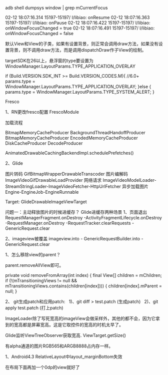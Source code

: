 
adb shell dumpsys window | grep mCurrentFocus

02-12 18:07:16.314 15197-15197/ I/libiao: onResume
02-12 18:07:16.363 15197-15197/ I/libiao: onPause
02-12 18:07:16.422 15197-15197/ I/libiao: onWindowFocusChanged = true
02-12 18:07:16.491 15197-15197/ I/libiao: onWindowFocusChanged = false



默认View和View的子类，如果有设置背景，则正常会调用draw方法，如果没有设置背景，则不调用draw方法，而是调用dispatchDraw作子View的绘制。


targetSDK在26以上，悬浮窗的type要设置为WindowManager.LayoutParams.TYPE_APPLICATION_OVERLAY

if (Build.VERSION.SDK_INT >= Build.VERSION_CODES.M){
    //6.0+ params.type = 	  WindowManager.LayoutParams.TYPE_APPLICATION_OVERLAY;
}else {
    params.type =  WindowManager.LayoutParams.TYPE_SYSTEM_ALERT;
}


Fresco

1、RN更改fresco配置
FrescoModule


加载流程

BitmapMemoryCacheProducer
BackgroundThreadHandoffProducer
BitmapMemoryCacheProducer
EncodedMemoryCacheProducer
DiskCacheProducer
DecodeProducer

AnimatedDrawableCachingBackendImpl.schedulePrefetches()


2、Glide

图片转码
GifBitmapWrapperDrawableTranscoder
图片编解码
ImageVideoGifDrawableLoadProvider
网络请求
ImageVideoModelLoader-StreamStringLoader-ImageVideoFetcher-HttpUrlFetcher
异步加载图片
Engine-EngineJob-EngineRunnable


Target: GlideDrawableImageViewTarget


问题一：主动释放图片的时候进缓存？
Glide进缓存两种场景
1、页面退出
RequestManagerFragment.onDestroy -ActivityFragmentLifecycle.onDestroy -RequestManager.onDestroy -RequestTracker.clearRequests -GenericRequest.clear

2、imageview被覆盖
imageview.into - GenericRequestBuilder.into - GenericRequest.clear


1、怎么移除view的parent？

parent.removeAllView即可。

private void removeFromArray(int index) {
        final View[] children = mChildren;
        if (!(mTransitioningViews != null && mTransitioningViews.contains(children[index]))) {
            children[index].mParent = null;
}

2、
git生成patch和应用patch:
  1)、git diff > test.patch (生成patch)
  2)、git apply test.patch (打上patch)



ImageLoader除了写死宽高的imageView会做采样外，其他的都不会，因为它拿到的宽高都是屏幕宽高。这是它取控件的宽高的时机太早了。

Glide监听ViewTreeObserver获取宽高.
ViewTarget.getSize()


有alpha通道的图片RGB565和ARGB8888占内存一样。



1、Android4.3  RelativeLayout中layout_marginBottom失效

在布局下面再加一个0dp的view就好了
<View
    android:layout_width="0dp"
    android:layout_height="0dp"
    android:layout_below="@+id/rv_search_coupon"/>
